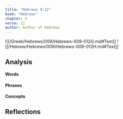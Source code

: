 ```yaml
---
title: "Hebrews 9:12"
book: "Hebrews"
chapter: 9
verse: 12
author: Author of Hebrews
---
```

![[/Greek/Hebrews/009/Hebrews-009-012G.md#Text]]
![[/Hebrew/Hebrews/009/Hebrews-009-012H.md#Text]]

## Analysis

#### Words

#### Phrases

#### Concepts

## Reflections
